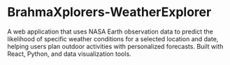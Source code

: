 # BrahmaXplorers-WeatherExplorer
A web application that uses NASA Earth observation data to predict the likelihood of specific weather conditions for a selected location and date, helping users plan outdoor activities with personalized forecasts. Built with React, Python, and data visualization tools.
